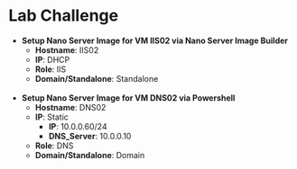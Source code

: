 # Lab Challenge

- **Setup Nano Server Image for VM IIS02 via Nano Server Image Builder**
  - **Hostname**: IIS02
  - **IP**: DHCP
  - **Role**: IIS
  - **Domain/Standalone**: Standalone
<br/><br/>
- **Setup Nano Server Image for VM DNS02 via Powershell**
  -   **Hostname**: DNS02
  -   **IP**: Static
      -   **IP**: 10.0.0.60/24
      -   **DNS_Server**: 10.0.0.10
  - **Role**: DNS
  - **Domain/Standalone**: Domain
